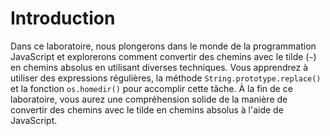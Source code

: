 # Introduction

Dans ce laboratoire, nous plongerons dans le monde de la programmation JavaScript et explorerons comment convertir des chemins avec le tilde (`~`) en chemins absolus en utilisant diverses techniques. Vous apprendrez à utiliser des expressions régulières, la méthode `String.prototype.replace()` et la fonction `os.homedir()` pour accomplir cette tâche. À la fin de ce laboratoire, vous aurez une compréhension solide de la manière de convertir des chemins avec le tilde en chemins absolus à l'aide de JavaScript.
